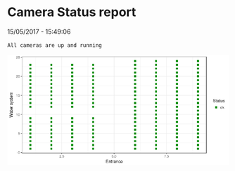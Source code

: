 Camera Status report
================
15/05/2017 - 15:49:06

    All cameras are up and running

![](camreport_files/figure-markdown_github/unnamed-chunk-2-1.png)
